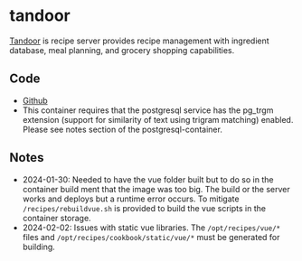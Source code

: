 # tandoor

[Tandoor](https://tandoor.dev) is recipe server provides recipe management with ingredient database, meal planning, and grocery shopping capabilities.

## Code
- [Github](https://github.com/TandoorRecipes/recipes)
- This container requires that the postgresql service has the pg_trgm extension (support for similarity of text using trigram matching) enabled.  Please see notes section of the postgresql-container.


## Notes
- 2024-01-30: Needed to have the vue folder built but to do so in the container build ment that the image was too big.  The build or the server works and deploys but a runtime error occurs.  To mitigate `/recipes/rebuildvue.sh` is provided to build the vue scripts in the container storage. 
- 2024-02-02: Issues with static vue libraries.  The `/opt/recipes/vue/*` files and `/opt/recipes/cookbook/static/vue/*` must be generated for building. 